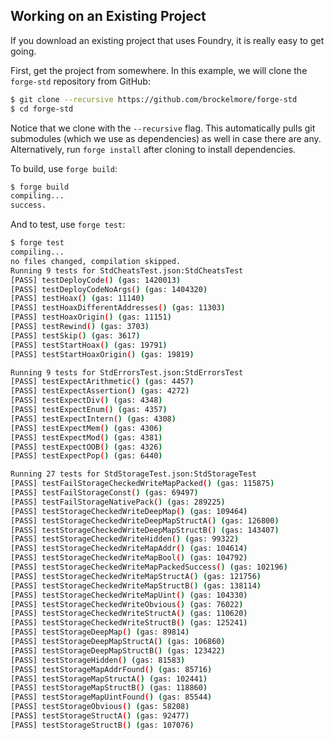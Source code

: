 ## Working on an Existing Project

If you download an existing project that uses Foundry, it is really easy to get going.

First, get the project from somewhere. In this example, we will clone the `forge-std` repository from GitHub:

```sh
$ git clone --recursive https://github.com/brockelmore/forge-std
$ cd forge-std
```

Notice that we clone with the `--recursive` flag. This automatically pulls git submodules (which we use as dependencies) as well in case there are any. Alternatively, run `forge install` after cloning to install dependencies.

To build, use `forge build`:

```sh
$ forge build
compiling...
success.
```

And to test, use `forge test`:

```sh
$ forge test
compiling...
no files changed, compilation skipped.
Running 9 tests for StdCheatsTest.json:StdCheatsTest
[PASS] testDeployCode() (gas: 1420013)
[PASS] testDeployCodeNoArgs() (gas: 1404320)
[PASS] testHoax() (gas: 11140)
[PASS] testHoaxDifferentAddresses() (gas: 11303)
[PASS] testHoaxOrigin() (gas: 11151)
[PASS] testRewind() (gas: 3703)
[PASS] testSkip() (gas: 3617)
[PASS] testStartHoax() (gas: 19791)
[PASS] testStartHoaxOrigin() (gas: 19819)

Running 9 tests for StdErrorsTest.json:StdErrorsTest
[PASS] testExpectArithmetic() (gas: 4457)
[PASS] testExpectAssertion() (gas: 4272)
[PASS] testExpectDiv() (gas: 4348)
[PASS] testExpectEnum() (gas: 4357)
[PASS] testExpectIntern() (gas: 4308)
[PASS] testExpectMem() (gas: 4306)
[PASS] testExpectMod() (gas: 4381)
[PASS] testExpectOOB() (gas: 4326)
[PASS] testExpectPop() (gas: 6440)

Running 27 tests for StdStorageTest.json:StdStorageTest
[PASS] testFailStorageCheckedWriteMapPacked() (gas: 115875)
[PASS] testFailStorageConst() (gas: 69497)
[PASS] testFailStorageNativePack() (gas: 289225)
[PASS] testStorageCheckedWriteDeepMap() (gas: 109464)
[PASS] testStorageCheckedWriteDeepMapStructA() (gas: 126800)
[PASS] testStorageCheckedWriteDeepMapStructB() (gas: 143407)
[PASS] testStorageCheckedWriteHidden() (gas: 99322)
[PASS] testStorageCheckedWriteMapAddr() (gas: 104614)
[PASS] testStorageCheckedWriteMapBool() (gas: 104792)
[PASS] testStorageCheckedWriteMapPackedSuccess() (gas: 102196)
[PASS] testStorageCheckedWriteMapStructA() (gas: 121756)
[PASS] testStorageCheckedWriteMapStructB() (gas: 138114)
[PASS] testStorageCheckedWriteMapUint() (gas: 104330)
[PASS] testStorageCheckedWriteObvious() (gas: 76022)
[PASS] testStorageCheckedWriteStructA() (gas: 110620)
[PASS] testStorageCheckedWriteStructB() (gas: 125241)
[PASS] testStorageDeepMap() (gas: 89814)
[PASS] testStorageDeepMapStructA() (gas: 106860)
[PASS] testStorageDeepMapStructB() (gas: 123422)
[PASS] testStorageHidden() (gas: 81583)
[PASS] testStorageMapAddrFound() (gas: 85716)
[PASS] testStorageMapStructA() (gas: 102441)
[PASS] testStorageMapStructB() (gas: 118860)
[PASS] testStorageMapUintFound() (gas: 85544)
[PASS] testStorageObvious() (gas: 58208)
[PASS] testStorageStructA() (gas: 92477)
[PASS] testStorageStructB() (gas: 107076)
```
